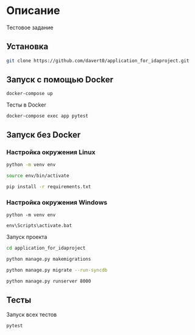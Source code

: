# Описание

Тестовое задание

## Установка

```sh
git clone https://github.com/davert0/application_for_idaproject.git
```

## Запуск с помощью Docker
```
docker-compose up
```
Тесты в Docker
```
docker-compose exec app pytest
```
## Запуск без Docker

### Настройка окружения Linux


```sh
python -m venv env

source env/bin/activate

pip install -r requirements.txt
```
### Настройка окружения Windows

```
python -m venv env

env\Scripts\activate.bat
```

Запуск проекта

```sh
cd application_for_idaproject

python manage.py makemigrations

python manage.py migrate --run-syncdb

python manage.py runserver 8000
```

## Тесты

Запуск всех тестов

```sh
pytest
```
